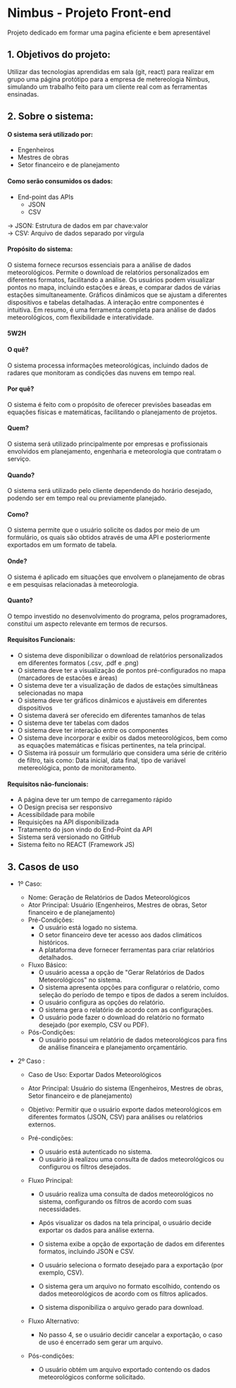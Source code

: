 # Nimbus - Projeto Front-end
Projeto dedicado em formar uma pagina eficiente e bem apresentável

## 1. Objetivos do projeto:
Utilizar das tecnologias aprendidas em sala (git, react) para realizar em grupo uma página protótipo para a empresa de metereologia Nimbus, simulando um trabalho feito
para um cliente real com as ferramentas ensinadas.

## 2. Sobre o sistema:

#### O sistema será utilizado por:
  - Engenheiros  
  - Mestres de obras  
  - Setor financeiro e de planejamento

#### Como serão consumidos os dados:
  - End-point das APIs 
    - JSON  
    - CSV   
    
  -> JSON: Estrutura de dados em par chave:valor  
  -> CSV: Arquivo de dados separado por vírgula

#### Propósito do sistema:
O sistema fornece recursos essenciais para a análise de dados meteorológicos. Permite o download de relatórios personalizados em diferentes formatos, facilitando a análise. Os usuários podem visualizar pontos no mapa, incluindo estações e áreas, e comparar dados de várias estações simultaneamente. Gráficos dinâmicos que se ajustam a diferentes dispositivos e tabelas detalhadas. A interação entre componentes é intuitiva. Em resumo, é uma ferramenta completa para análise de dados meteorológicos, com flexibilidade e interatividade.

#### 5W2H

#### O quê?
O sistema processa informações meteorológicas, incluindo dados de radares que monitoram as condições das nuvens em tempo real.

#### Por quê?
O sistema é feito com o propósito de oferecer previsões baseadas em equações físicas e matemáticas, facilitando o planejamento de projetos.

#### Quem?
O sistema será utilizado principalmente por empresas e profissionais envolvidos em planejamento, engenharia e meteorologia que contratam o serviço.

#### Quando?
O sistema será utilizado pelo cliente dependendo do horário desejado, podendo ser em tempo real ou previamente planejado.

#### Como?
O sistema permite que o usuário solicite os dados por meio de um formulário, os quais são obtidos através de uma API e posteriormente exportados em um formato de tabela.

#### Onde?
O sistema é aplicado em situações que envolvem o planejamento de obras e em pesquisas relacionadas à meteorologia.

#### Quanto?
O tempo investido no desenvolvimento do programa, pelos programadores, constitui um aspecto relevante em termos de recursos.


#### Requisitos Funcionais:
  - O sistema deve disponibilizar o download de relatórios personalizados em diferentes formatos (.csv, .pdf e .png)  
  - O sistema deve ter a visualização de pontos pré-configurados no mapa (marcadores de estacões e áreas)
  - O sistema deve ter a visualização de dados de estações simultâneas selecionadas no mapa  
  - O sistema deve ter gráficos dinâmicos e ajustáveis em diferentes dispositivos
  - O sistema daverá ser oferecido em diferentes tamanhos de telas
  - O sistema deve ter tabelas com dados
  - O sistema deve ter interação entre os componentes
  - O sistema deve incorporar e exibir os dados meteorológicos, bem como as equações matemáticas e físicas pertinentes, na tela principal.
  - O Sistema irá possuir um formulário que considera uma série de critério de filtro, tais como: Data inicial, data final, tipo de variável metereológica, ponto de monitoramento.

#### Requisitos não-funcionais:
  - A página deve ter um tempo de carregamento rápido
  - O Design precisa ser responsivo
  - Acessibildade para mobile
  - Requisições na API disponibilizada
  - Tratamento do json vindo do End-Point da API
  - Sistema será versionado no GitHub
  - Sistema feito no REACT (Framework JS)

## 3. Casos de uso
  - 1º Caso:
    - Nome: Geração de Relatórios de Dados Meteorológicos
    - Ator Principal: Usuário (Engenheiros, Mestres de obras, Setor financeiro e de planejamento)
    - Pré-Condições:
      - O usuário está logado no sistema.
      - O setor financeiro deve ter acesso aos dados climáticos históricos.
      - A plataforma deve fornecer ferramentas para criar relatórios detalhados.
    - Fluxo Básico:
      - O usuário acessa a opção de "Gerar Relatórios de Dados Meteorológicos" no sistema.
      - O sistema apresenta opções para configurar o relatório, como seleção do período de tempo e tipos de dados a serem incluídos.
      - O usuário configura as opções do relatório.
      - O sistema gera o relatório de acordo com as configurações.
      - O usuário pode fazer o download do relatório no formato desejado (por exemplo, CSV ou PDF).
    - Pós-Condições:
      - O usuário possui um relatório de dados meteorológicos para fins de análise financeira e planejamento orçamentário.


  - 2º Caso :
    - Caso de Uso: Exportar Dados Meteorológicos
    - Ator Principal: Usuário do sistema (Engenheiros, Mestres de obras, Setor financeiro e de planejamento)

    - Objetivo: Permitir que o usuário exporte dados meteorológicos em diferentes formatos (JSON, CSV) para análises ou relatórios externos.

    - Pré-condições:
      - O usuário está autenticado no sistema.
      - O usuário já realizou uma consulta de dados meteorológicos ou configurou os filtros desejados.
    - Fluxo Principal:

      - O usuário realiza uma consulta de dados meteorológicos no sistema, configurando os filtros de acordo com suas necessidades.

      - Após visualizar os dados na tela principal, o usuário decide exportar os dados para análise externa.

      - O sistema exibe a opção de exportação de dados em diferentes formatos, incluindo JSON e CSV.

      - O usuário seleciona o formato desejado para a exportação (por exemplo, CSV).

      - O sistema gera um arquivo no formato escolhido, contendo os dados meteorológicos de acordo com os filtros aplicados.

      - O sistema disponibiliza o arquivo gerado para download.

    - Fluxo Alternativo:

      - No passo 4, se o usuário decidir cancelar a exportação, o caso de uso é encerrado sem gerar um arquivo.
      
    - Pós-condições:

      - O usuário obtém um arquivo exportado contendo os dados meteorológicos conforme solicitado.



  

